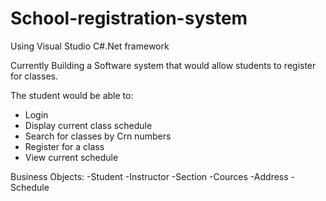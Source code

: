 # School-registration-system

Using Visual Studio C#.Net framework

Currently Building a Software system that would allow students to register for classes.

The student would be able to: 
- Login
- Display current class schedule
- Search for classes by Crn numbers
- Register for a class
- View current schedule

Business Objects:
-Student
-Instructor
-Section
-Cources
-Address
-Schedule



